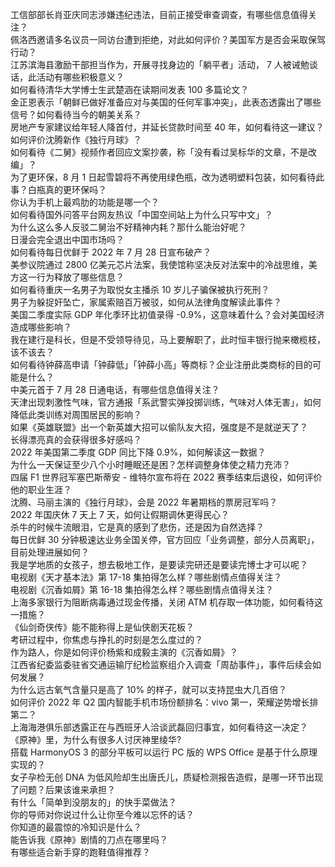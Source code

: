 工信部部长肖亚庆同志涉嫌违纪违法，目前正接受审查调查，有哪些信息值得关注？  
佩洛西邀请多名议员一同访台遭到拒绝，对此如何评价？美国军方是否会采取保驾行动？  
江苏滨海县激励干部担当作为，开展寻找身边的「躺平者」活动， 7 人被诫勉谈话，此活动有哪些积极意义？  
如何看待清华大学博士生武楚涵在读期间发表 100 多篇论文？  
金正恩表示「朝鲜已做好准备应对与美国的任何军事冲突」，此表态透露出了哪些信号？如何看待当今的朝美关系？  
房地产专家建议给年轻人降首付，并延长贷款时间至 40 年，如何看待这一建议？  
如何评价沈腾新作《独行月球》？  
如何看待《二舅》视频作者回应文案抄袭，称「没有看过吴标华的文章，不是改编」？  
为了更环保，8 月 1 日起雪碧将不再使用绿色瓶，改为透明塑料包装，如何看待此事？白瓶真的更环保吗？  
你认为手机上最鸡肋的功能是哪一个？  
如何看待国外问答平台网友热议「中国空间站上为什么只写中文」？  
为什么这么多人反驳二舅治不好精神内耗？那什么能治好呢？  
日漫会完全退出中国市场吗？  
如何看待每日优鲜于 2022 年 7 月 28 日宣布破产？  
美参议院通过 2800 亿美元芯片法案，我使馆称坚决反对法案中的冷战思维，美方这一行为释放了哪些信息？  
如何看待重庆一名男子为取悦女主播杀 10 岁儿子骗保被执行死刑？  
男子为躲捉奸坠亡，家属索赔百万被驳，如何从法律角度解读此事件？  
美国二季度实际 GDP 年化季环比初值录得 -0.9%，这意味着什么？会对美国经济造成哪些影响？  
我在建行是科长，但是不受领导待见，马上要解职了，此时恒丰银行抛来橄榄枝，该不该去？  
如何看待钟薛高申请「钟薛低」「钟薛小高」等商标？企业注册此类商标的目的可能是什么？  
中美元首于 7 月 28 日通电话，有哪些信息值得关注？  
天津出现刺激性气味，官方通报「系武警实弹投掷训练，气味对人体无害」，如何降低此类训练对周围居民的影响？  
如果《英雄联盟》出一个新英雄大招可以偷队友大招，强度是不是就逆天了？  
长得漂亮真的会获得很多好感吗？  
2022 年美国第二季度 GDP 同比下降 0.9%，如何解读这一数据？  
为什么一天保证至少八个小时睡眠还是困？怎样调整身体使之精力充沛？  
四届 F1 世界冠军塞巴斯蒂安 - 维特尔宣布将在 2022 赛季结束后退役，如何评价他的职业生涯？  
沈腾、马丽主演的《独行月球》，会是 2022 年暑期档的票房冠军吗？  
2022 年国庆休 7 天上 7 天，如何让假期调休更得民心？  
杀牛的时候牛流眼泪，它是真的感到了悲伤，还是因为自然选择？  
每日优鲜 30 分钟极速达业务全国关停，官方回应「业务调整，部分人员离职」，目前处理进展如何？  
我是学地质的女孩子，想去极地工作，是要读完研还是要读完博士才可以呢？  
电视剧《天才基本法》第 17-18 集拍得怎么样？哪些剧情点值得关注？  
电视剧《沉香如屑》第 16-18 集拍得怎么样？哪些剧情点值得关注？  
上海多家银行为阻断病毒通过现金传播，关闭 ATM 机存取一体功能，如何看待这一措施？  
《仙剑奇侠传》能不能称得上是仙侠剧天花板？  
考研过程中，你焦虑与挣扎的时刻是怎么度过的？  
作为路人，你是如何评价杨紫和成毅主演的《沉香如屑》？  
江西省纪委监委驻省交通运输厅纪检监察组介入调查「周劼事件」，事件后续会如何发展？  
为什么远古氧气含量只是高了 10% 的样子，就可以支持昆虫大几百倍？  
如何评价 2022 年 Q2 国内智能手机市场份额排名：vivo 第一，荣耀逆势增长排第二？  
上海海港俱乐部透露正在与西班牙人洽谈武磊回归事宜，如何看待这一决定？  
《原神》里，为什么有很多人讨厌神里绫华?  
搭载 HarmonyOS 3 的部分平板可以运行 PC 版的 WPS Office 是基于什么原理实现的？  
女子孕检无创 DNA 为低风险却生出唐氏儿，质疑检测报告造假，是哪一环节出现了问题？后果该谁来承担？  
有什么「简单到没朋友的」的快手菜做法？  
你的导师对你说过什么让你至今难以忘怀的话？  
你知道的最震惊的冷知识是什么？  
能告诉我《原神》剧情的刀点在哪里吗？  
有哪些适合新手穿的跑鞋值得推荐？  
